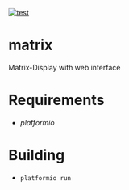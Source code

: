 [![test](misc/start.gif)]()

# matrix
Matrix-Display with web interface

# Requirements
* *platformio*

# Building
* `platformio run`
